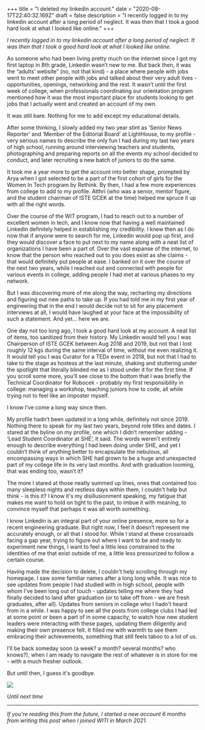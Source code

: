 +++
title = "I deleted my linkedin account."
date = "2020-08-17T22:40:32.169Z"
draft = false
description = "I recently logged in to my linkedin account after a long period of neglect. It was then that I took a good hard look at what I looked like online."
+++

*I recently logged in to my linkedin account after a long period of neglect. It was then that I took a good hard look at what I looked like online.* 

As someone who had been living pretty much on the internet since I got my first laptop in 8th grade, Linkedin wasn’t new to me. But back then, it was the “adults’ website” (no, not that kind) - a place where people with jobs went to meet other people with jobs and talked about their very adult lives - opportunities, openings, networking and the rest. It wasn’t until the first week of college, when professionals coordinating our orientation program mentioned how it was the most important place for students looking to get jobs that I actually went and created an account of my own.

It was still bare. Nothing for me to add except my educational details. 

After some thinking, I slowly added my two year stint as ‘Senior News Reporter’ and ‘Member of the Editorial Board’ at LightHouse, to my profile - very serious names to describe the only fun I had during my last two years of high school, running around interviewing teachers and students, photographing and preparing reports on all the events my school decided to conduct, and later recruiting a new batch of juniors to do the same. 

It took me a year more to get the account into better shape, prompted by Arya when I got selected to be a part of the first cohort of girls for the Women In Tech program by Rethink. By then, I had a few more experiences from college to add to my profile. Atthri (who was a senior, mentor figure, and the student chairman of ISTE GCEK at the time) helped me spruce it up with all the right words.

Over the course of the WIT program, I had to reach out to a number of excellent women in tech, and I know now that having a well maintained Linkedin definitely helped in establishing my credibility. I knew then as I do now that if anyone were to search for me, Linkedin would pop up first, and they would discover a face to put next to my name along with a neat list of organizations I have been a part of. Over the vast expanse of the internet, to know that the person who reached out to you does exist as she claims - that would definitely put people at ease. I banked on it over the course of the next two years, while I reached out and connected with people for various events in college, adding people I had met at various phases to my network.

But I was discovering more of me along the way, recharting my directions and figuring out new paths to take up. If you had told me in my first year of engineering that in the end I would decide not to sit for any placement interviews at all, I would have laughed at your face at the impossibility of such a statement. And yet… here we are.

One day not too long ago, I took a good hard look at my account. A neat list of items, too sanitized from their history. My Linkedin would tell you I was Chairperson of ISTE GCEK between Aug 2018 and 2019, but not that I lost roughly 12 kgs during the same interval of time, without me even realizing it. It would tell you I was Curator for a TEDx event in 2018, but not that I had to take to the stage as hostess at the last minute, shaking and stuttering under the spotlight that literally blinded me as I stood under it for the first time. If you scroll some more, you’ll see close to the bottom that I was briefly the Technical Coordinator for Robocek - probably my first responsibility in college: managing a workshop, teaching juniors how to code, all while trying not to feel like an imposter myself. 

I know I’ve come a long way since then.

My profile hadn’t been updated in a long while, definitely not since 2019. Nothing there to speak for my last two years, beyond role titles and dates. I stared at the byline on my profile, one which I didn’t remember adding - ‘Lead Student Coordinator at SHE’, it said. The words weren’t entirely enough to describe everything I had been doing under SHE, and yet I couldn’t think of anything better to encapsulate the nebulous, all encompassing ways in which SHE had grown to be a huge and unexpected part of my college life in its very last months. And with graduation looming, that was ending too, wasn’t it? 

The more I stared at those neatly summed up lines, ones that contained too many sleepless nights and restless days within them, I couldn't help but think - is this it? I know it's my disillusionment speaking, my fatigue that makes me want to hold on tight to the past, to imbue it with meaning, to convince myself that perhaps it was all worth something. 

I know Linkedin is an integral part of your online presence, more so for a recent engineering graduate. But right now, I feel it doesn’t represent me accurately enough, or all that I stood for. While I stand at these crossroads facing a gap year, trying to figure out where I want to be and ready to experiment new things, I want to feel a little less constrained to the identities of me that exist outside of me, a little less pressurized to follow a certain course. 

Having made the decision to delete, I couldn't help scrolling through my homepage. I saw some familiar names after a long long while. It was nice to see updates from people I had studied with in high school, people with whom I’ve been long out of touch - updates telling me where they had finally decided to land after graduation (or to take off from - we are fresh graduates, after all). Updates from seniors in college who I hadn't heard from in a while. I was happy to see all the posts from college clubs I had led at some point or been a part of in some capacity, to watch how new student leaders were interacting with these pages, updating them diligently and making their own presence felt. It filled me with warmth to see them embracing their achievements, something that still feels taboo to a lot of us. 

I’ll be back someday soon (a week? a month? several months? who knows?), when I am ready to navigate the rest of whatever is in store for me - with a much fresher outlook.

But until then, I guess it's goodbye. 

![](/media/linkedin.png)

*Until next time*

***

*If you're reading this from the future, I started a new account 6 months from writing this post when I joined WITI in March 2021.*